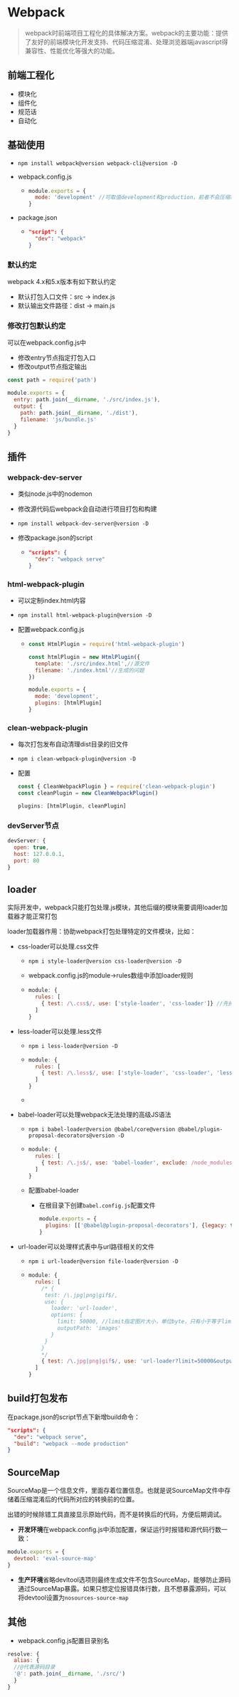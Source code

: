 # Webpack



> webpack时前端项目工程化的具体解决方案。webpack的主要功能：提供了友好的前端模块化开发支持、代码压缩混淆、处理浏览器端javascript得兼容性、性能优化等强大的功能。

## 前端工程化

- 模块化
- 组件化
- 规范话
- 自动化

## 基础使用

- `npm install webpack@version webpack-cli@version -D`

- webpack.config.js

  - ```js
    module.exports = {
      mode: 'development' //可取值development和production，前者不会压缩和性能优化，打包速度快
    }
    ```

- package.json

  - ```json
    "script": {
      "dev": "webpack"
    }
    ```

### 默认约定

webpack 4.x和5.x版本有如下默认约定

- 默认打包入口文件：src -> index.js
- 默认输出文件路径：dist -> main.js

### 修改打包默认约定

可以在webpack.config.js中

- 修改entry节点指定打包入口
- 修改output节点指定输出

```js
const path = require('path')

module.exports = {
  entry: path.join(__dirname, './src/index.js'),
  output: {
    path: path.join(__dirname, './dist'),
    filename: 'js/bundle.js'
  }
}
```



## 插件

### webpack-dev-server

- 类似node.js中的nodemon

- 修改源代码后webpack会自动进行项目打包和构建

- `npm install webpack-dev-server@version -D`

- 修改package.json的script

  - ```json
    "scripts": {
      "dev": "webpack serve"
    }
    ```

### html-webpack-plugin

- 可以定制index.html内容

- `npm install html-webpack-plugin@version -D`

- 配置webpack.config.js

  - ```js
    const HtmlPlugin = require('html-webpack-plugin')
    
    const htmlPlugin = new HtmlPlugin({
      template: './src/index.html',//源文件
      filename: './index.html'//生成的问题
    })
    
    module.exports = {
      mode: 'development',
      plugins: [htmlPlugin]
    }
    ```

### clean-webpack-plugin

- 每次打包发布自动清理dist目录的旧文件

- `npm i clean-webpack-plugin@version -D`

- 配置

  ```js
  const { CleanWebpackPlugin } = require('clean-webpack-plugin')
  const cleanPlugin = new CleanWebpackPlugin()
  
  plugins: [htmlPlugin, cleanPlugin]
  ```

### devServer节点

```js
devServer: {
  open: true,
  host: 127.0.0.1,
  port: 80
}
```

## loader

实际开发中，webpack只能打包处理.js模块，其他后缀的模块需要调用loader加载器才能正常打包

loader加载器作用：协助webpack打包处理特定的文件模块，比如：

- css-loader可以处理.css文件

  - `npm i style-loader@version css-loader@version -D`

  - webpack.config.js的module->rules数组中添加loader规则

  - ```js
    module: {
      rules: [
        { test: /\.css$/, use: ['style-loader', 'css-loader']} //先执行css-loader,从后往前
      ]
    }
    ```

- less-loader可以处理.less文件

  - `npm i less-loader@version -D`
  - ```js
    module: {
      rules: [
        { test: /\.less$/, use: ['style-loader', 'css-loader', 'less-loader']} //先执行less-loader,从后往前
      ]
    }
    ```
  - 

- babel-loader可以处理webpack无法处理的高级JS语法

  - `npm i babel-loader@version @babel/core@version @babel/plugin-proposal-decorators@version -D`

  - ```js
    module: {
      rules: [
        { test: /\.js$/, use: 'babel-loader', exclude: /node_modules/} //
      ]
    }
    ```

  - 配置babel-loader

    - 在根目录下创建`babel.config.js`配置文件

      ```js
      module.exports = {
        plugins: [['@babel@plugin-proposal-decorators'], {legacy: true}]
      }
      ```

      

- url-loader可以处理样式表中与url路径相关的文件

  - `npm i url-loader@version file-loader@version -D`

  - ```js
    module: {
      rules: [
        /* { 
         test: /\.jpg|png|gif$/,
         use: { 
           loader: 'url-loader',
           options: {
             limit: 50000, //limit指定图片大小，单位byte，只有小于等于limit的图片才会被转为base64格式
             outputPath: 'images'
           }
         }
        } 
        */
        { test: /\.jpg|png|gif$/, use: 'url-loader?limit=50000&outputPath=images'}
      ]
    }
    ```

## build打包发布

在package.json的script节点下新增build命令：

```json
"scripts": {
  "dev": "webpack serve",
  "build": "webpack --mode production"
}
```

## SourceMap

SourceMap是一个信息文件，里面存着位置信息。也就是说SourceMap文件中存储着压缩混淆后的代码所对应的转换前的位置。

出错的时候除错工具直接显示原始代码，而不是转换后的代码，方便后期调试。

- **开发环境**在webpack.config.js中添加配置，保证运行时报错和源代码行数一致：

```js
module.exports = {
  devtool: 'eval-source-map'
}
```

- **生产环境**省略devltool选项则最终生成文件不包含SourceMap，能够防止源码通过SourceMap暴露。如果只想定位报错具体行数，且不想暴露源码，可以将devtool设置为`nosources-source-map`



## 其他

- webpack.config.js配置目录别名

```js
resolve: {
  alias: {
  //@代表源码目录
  '@': path.join(__dirname, './src/')
  }
}
```
